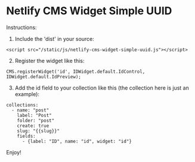 # Netlify CMS Widget Simple UUID

Instructions:

1) Include the 'dist' in your source:

```
<script src="/static/js/netlify-cms-widget-simple-uuid.js"></script>
```

2) Register the widget like this:

```
CMS.registerWidget('id', IDWidget.default.IdControl, IDWidget.default.IdPreview);
```

3) Add the id field to your collection like this (the collection here is just an example):

```
collections:
  - name: "post"
    label: "Post"
    folder: "post"
    create: true
    slug: "{{slug}}"
    fields:
      - {label: "ID", name: "id", widget: "id"}
```

Enjoy!
